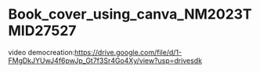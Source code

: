 # Book_cover_using_canva_NM2023TMID27527
video democreation:https://drive.google.com/file/d/1-FMgDkJYUwJ4f6pwJp_Gt7f3Sr4Go4Xy/view?usp=drivesdk
